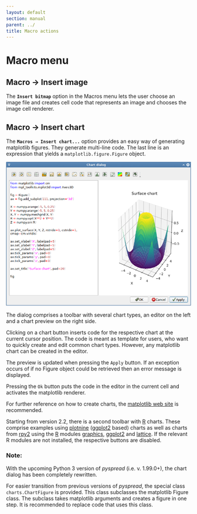 ```yaml
---
layout: default
section: manual
parent: ../
title: Macro actions
---
```


# Macro menu

## Macro → Insert image

The **`Insert bitmap`** option in the Macros menu lets the user choose an image file and creates cell code that represents an image and chooses the image cell renderer.

## Macro → Insert chart

The **`Macros → Insert chart...`** option provides an easy way of generating
matplotlib figures. They generate multi-line code. The last line is an expression that yields a `matplotlib.figure.Figure` object.

![Chart dialog](images/screenshot_chartdialog.png)

The dialog comprises a toolbar with several chart types, an editor on the left and a chart preview on the right side.

Clicking on a chart button inserts code for the respective chart at the current cursor position. The code is meant as template for users, who want to quickly create and edit common chart types. However, any matplotlib chart can be created in the editor.

The preview is updated when pressing the `Apply` button. If an exception occurs of if no Figure object could be retrieved then an error message is displayed.

Pressing the `Ok` button puts the code in the editor in the current cell and activates the matplotlib renderer.

For further reference on how to create charts, the [matplotlib web site](https://matplotlib.org/users/index.html) is recommended.

Starting from version 2.2, there is a second toolbar with [R](https://www.r-project.org/) charts. These comprise examples using [plotnine](https://plotnine.readthedocs.io/en/stable/) ([ggplot2](https://ggplot2.tidyverse.org/) based) charts as well as charts from [rpy2](https://rpy2.github.io/) using the [R](https://www.r-project.org/) modules [graphics](https://www.rdocumentation.org/packages/graphics), [ggplot2](https://ggplot2.tidyverse.org/) and [lattice](https://lattice.r-forge.r-project.org/). If the relevant R modules are not installed, the respective buttons are disabled.

### Note:

With the upcoming Python 3 version of *pyspread* (i.e. v. 1.99.0+), the chart dialog has been completely rewritten.

For easier transition from previous versions of *pyspread*, the special class `charts.ChartFigure` is provided. This class subclasses the matplotlib Figure class. The subclass takes matplotlib arguments and creates a figure in one step. It is recommended to replace code that uses this class.
